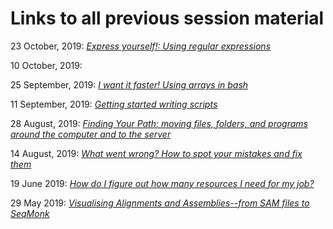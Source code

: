 # Links to all previous session material

23 October, 2019: [*Express yourself!: Using regular expressions*](2019_10_23.md)

10 October, 2019: 

25 September, 2019: [*I want it faster! Using arrays in bash*](https://otagomohio.github.io/hackyhour/sessions/2019_09_11_parallel_loop_extension.html)

11 September, 2019: [*Getting started writing scripts*](https://otagomohio.github.io/hackyhour/sessions/2019_09_11.html)

28 August, 2019: [*Finding Your Path: moving files, folders, and programs around the computer and to the server*](sessions/2019_08_28.md)

14 August, 2019: [*What went wrong? How to spot your mistakes and fix them*](https://otagomohio.github.io/hackyhour/sessions/2019_08_14.html)

19 June 2019: [*How do I figure out how many resources I need for my job?*](https://github.com/otagomohio/hackyhour/blob/master/sessions/presentations/profiling.pdf)

29 May 2019: [*Visualising Alignments and Assemblies--from SAM files to SeqMonk*](https://otagomohio.github.io/hackyhour/sessions/2019_05_29.html)

